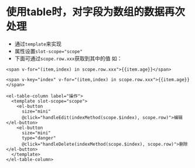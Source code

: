 # 使用table时，对字段为数组的数据再次处理
* 通过`template`来实现
* 属性设置`slot-scope="scope"`
* 下面可通过`scope.row.xxx`获取到其中的值
  如：
 ```vue
 <span v-for="(item,index) in scope.row.xxx">{{item.age}}</span>
 
 <span v-key="index" v-for="(item,index) in scope.row.xxx">{{item.age}}</span>
 ```

```vue
<el-table-column label="操作">
  <template slot-scope="scope">
    <el-button
      size="mini"
      @click="handleEdit(indexMethod(scope.$index), scope.row)">编辑</el-button>
    <el-button
      size="mini"
      type="danger"
      @click="handleDelete(indexMethod(scope.$index), scope.row)">删除</el-button>
  </template>
</el-table-column>

```
